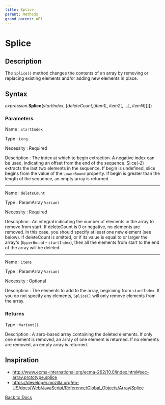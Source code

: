 ```yaml
---
title: Splice
parent: Methods
grand_parent: API
---
```


# Splice

## Description
The `Splice()` method changes the contents of an array by removing or replacing existing elements and/or adding new elements in place.

## Syntax

*expression*.**Splice**(*startIndex*, [*deleteCount*,[*item1*[, *item2*[, ...[, *itemN*]]]])

### Parameters

Name 
: `startIndex`

Type
: `Long`

Necessity
: Required

Description
: The index at which to begin extraction. A negative index can be used, indicating an offset from the end of the sequence. Slice(-2) extracts the last two elements in the sequence. If begin is undefined, slice begins from the value of the `LowerBound` property. If begin is greater than the length of the sequence, an empty array is returned.

---

Name 
: `deleteCount`

Type
: ParamArray `Variant`

Necessity
: Required

Description
: An integral indicating the number of elements in the array to remove from start. 
If deleteCount is 0 or negative, no elements are removed. In this case, you should specify at least one new element (see below). 
If deleteCount is omitted, or if its value is equal to or larger the array's (`UpperBound` - `startIndex`), then all the elements from start to the end of the array will be deleted. 

---

Name 
: `items`

Type
: ParamArray `Variant`

Necessity
: Optional

Description
: The elements to add to the array, beginning from `startIndex`. If you do not specify any elements, `Splice()` will only remove elements from the array.

### Returns

Type
: `Variant()`

Description
: A zero-based array containing the deleted elements. If only one element is removed, an array of one element is returned. If no elements are removed, an empty array is returned.

## Inspiration
* <http://www.ecma-international.org/ecma-262/10.0/index.html#sec-array.prototype.splice>
* <https://developer.mozilla.org/en-US/docs/Web/JavaScript/Reference/Global_Objects/Array/Splice>


[Back to Docs](https://senipah.github.io/VBA-Better-Array/)
